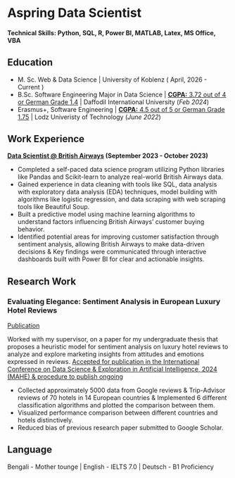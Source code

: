 # Aspring Data Scientist

#### Technical Skills: Python, SQL, R, Power BI, MATLAB, Latex, MS Office, VBA

## Education	
- M. Sc. Web & Data Science | University of Koblenz ( April, 2026 - Current )
- B.Sc. Software Engineering Major in Data Science | [**CGPA:** 3.72 out of 4 or German Grade 1.4](https://drive.google.com/file/d/1dWwSwtXx9zf4SEKamQPGZjdM8fuwpLNa/view?usp=drive_link) | Daffodil International University (_Feb 2024_) 
- Erasmus+, Software Engineering |  [**CGPA:** 4.5 out of 5 or German Grade 1.75](https://drive.google.com/file/d/1vZh7MGdZSZBHMqZZE8g-Jt_NyafODhWy/view?usp=sharing)   | Lodz Univeristy of Technology (_June 2022_)

## Work Experience
**[Data Scientist @ British Airways](https://drive.google.com/file/d/1WDS01tpeD9fXfvGFiK1J48iwuQPYIlbU/view?usp=drive_link) (September 2023 - October 2023)**
-  Completed a self-paced data science program utilizing Python libraries like Pandas and Scikit-learn to analyze real-world British Airways data.
- Gained experience in data cleaning with tools like SQL, data analysis with exploratory data analysis (EDA) techniques, model building with algorithms like logistic regression, and data scraping with web scraping tools like Beautiful Soup.
-  Built a predictive model using machine learning algorithms to understand factors influencing British Airways’ customer buying behavior.
-  Identified potential areas for improving customer satisfaction through sentiment analysis, allowing British Airways to make data-driven decisions & Key findings were communicated through interactive dashboards built with Power BI for clear and actionable insights.


## Research Work
### Evaluating Elegance: Sentiment Analysis in European Luxury Hotel Reviews 
[Publication](https://drive.google.com/file/d/1Ks1UHHiIWUaQAcVQ5f9t2-1osE3hyz1p/view?usp=sharing)

Worked with my supervisor, on a paper for my undergraduate thesis that proposes a heuristic model for sentiment analysis on luxury hotel reviews to analyze and explore marketing insights from attitudes and emotions expressed in reviews. [Accepted for publication in the International Conference on Data Science & Exploration in Artificial Intelligence, 2024 (MAHE) & procedure to publish ongoing](https://drive.google.com/file/d/1MUZ3N6E-YSfPj9JspS8eM3ixfljDTM-R/view?usp=drive_link)

- Collected approximately 5000 data from Google reviews & Trip-Advisor reviews of 70 hotels in 14 European countries & Implemented 6 different classification algorithms and plotted the comparison between them.
- Visualized performance comparison between different countries and hotels distinctively.
- Reduced bias of previous research paper submitted to Google Scholar.




## Language
Bengali - Mother tounge |
English - IELTS 7.0 |
Deutsch -  B1 Proficiency






